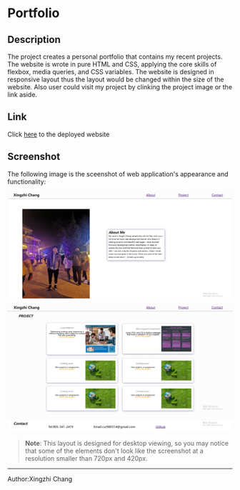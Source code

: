 # Portfolio

## Description

The project creates a personal portfolio that contains my recent projects. The website is wrote in pure HTML and CSS, applying the core skills of flexbox, media queries, and CSS variables. The website is designed in responsive layout thus the layout would be changed within the size of the website. Also user could visit my project by clinking the project image or the link aside.

## Link

Click [here](https://jotaroc.github.io/Portfolio/) to the deployed website

## Screenshot

The following image is the sceenshot of web application's appearance and functionality:

![screen shot of the website](./assets/img/screen1.jpg)
![screen shot 2](./assets/img/screen2.jpg)
![screen shot 3](./assets/img/screen3.jpg)
> **Note**: This layout is designed for desktop viewing, so you may notice that some of the elements don't look like the screenshot at a resolution smaller than 720px and 420px.
---
Author:Xingzhi Chang
